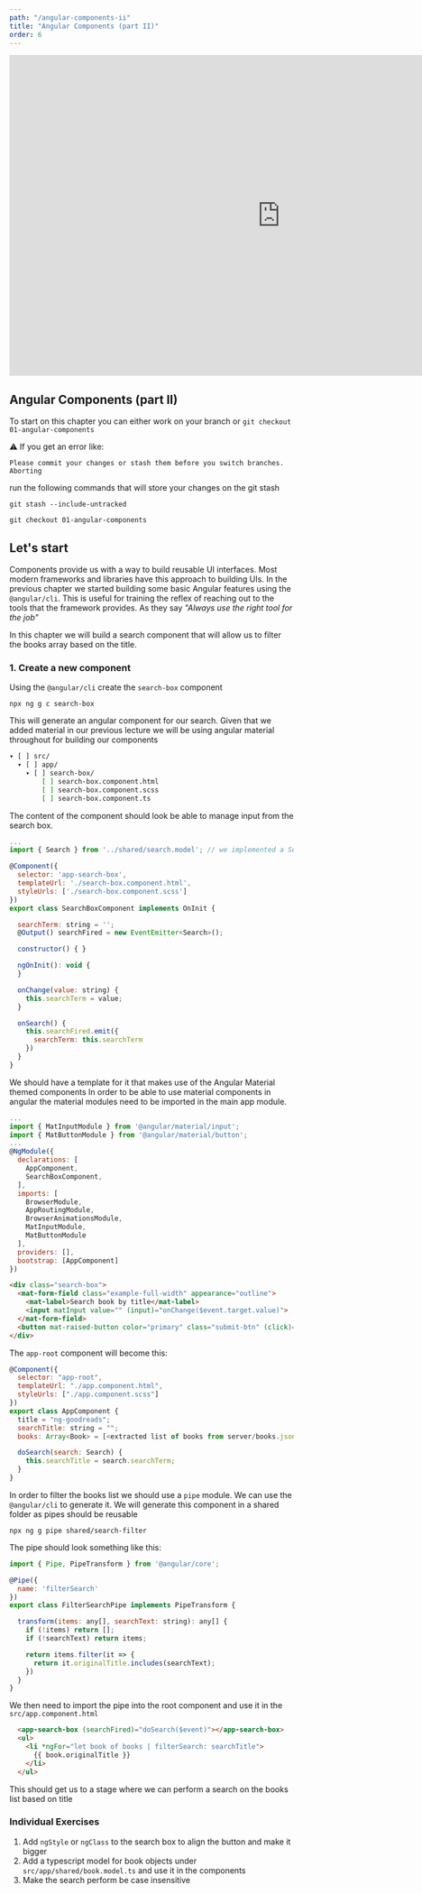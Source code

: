 ```yaml
---
path: "/angular-components-ii"
title: "Angular Components (part II)"
order: 6
---
```


<iframe src="https://docs.google.com/presentation/d/1LsQ5ePWNPFR6nvXh4VhqYpUPMUkaQC0wMwEo0Pyl1no/embed?start=false&loop=false&delayms=30000" frameborder="0" width="960" height="569" allowfullscreen="true" mozallowfullscreen="true" webkitallowfullscreen="true"></iframe>

## Angular Components (part II)

To start on this chapter you can either work on your branch or
`git checkout 01-angular-components`

⚠️  If you get an error like:

```shell
Please commit your changes or stash them before you switch branches.
Aborting
```

run the following commands that will store your changes on the git stash

`git stash --include-untracked`

`git checkout 01-angular-components`


## Let's start
Components provide us with a way to build reusable UI interfaces. Most modern frameworks and libraries have 
this approach to building UIs.
In the previous chapter we started building some basic Angular features using the `@angular/cli`. This is useful 
for training the reflex of reaching out to the tools that the framework provides. As they say _"Always use the right tool for the job"_

In this chapter we will build a search component that will allow us to filter the books array based on the 
title.

### 1. Create a new component

Using the `@angular/cli` create the `search-box` component

`npx ng g c search-box`

This will generate an angular component for our search. Given that we added material in our previous 
lecture we will be using angular material throughout for building our components
```bash
▾ [ ] src/
  ▾ [ ] app/
    ▾ [ ] search-box/
        [ ] search-box.component.html
        [ ] search-box.component.scss
        [ ] search-box.component.ts
```

The content of the component should look be able to manage input from the search box.

```javascript
...
import { Search } from '../shared/search.model'; // we implemented a Search type for the search box

@Component({
  selector: 'app-search-box',
  templateUrl: './search-box.component.html',
  styleUrls: ['./search-box.component.scss']
})
export class SearchBoxComponent implements OnInit {

  searchTerm: string = '';
  @Output() searchFired = new EventEmitter<Search>();

  constructor() { }

  ngOnInit(): void {
  }

  onChange(value: string) {
    this.searchTerm = value;
  }

  onSearch() {
    this.searchFired.emit({
      searchTerm: this.searchTerm
    })
  }
}
```

We should have a template for it that makes use of the Angular Material themed components
In order to be able to use material components in angular the material modules need to be imported in the 
main app module.

```javascript
...
import { MatInputModule } from '@angular/material/input';
import { MatButtonModule } from '@angular/material/button';
...
@NgModule({
  declarations: [
    AppComponent,
    SearchBoxComponent,
  ],
  imports: [
    BrowserModule,
    AppRoutingModule,
    BrowserAnimationsModule,
    MatInputModule,
    MatButtonModule
  ],
  providers: [],
  bootstrap: [AppComponent]
})
```

```html
<div class="search-box">
  <mat-form-field class="example-full-width" appearance="outline">
    <mat-label>Search book by title</mat-label>
    <input matInput value="" (input)="onChange($event.target.value)">
  </mat-form-field>
  <button mat-raised-button color="primary" class="submit-btn" (click)="onSearch()">Search</button>
</div>
```

The `app-root` component will become this:
```javascript
@Component({
  selector: "app-root",
  templateUrl: "./app.component.html",
  styleUrls: ["./app.component.scss"]
})
export class AppComponent {
  title = "ng-goodreads";
  searchTitle: string = "";
  books: Array<Book> = [<extracted list of books from server/books.json>];

  doSearch(search: Search) {
    this.searchTitle = search.searchTerm;
  }
}
```

In order to filter the books list we should use a `pipe` module. We can use the `@angular/cli` to generate it.
We will generate this component in a shared folder as pipes should be reusable

`npx ng g pipe shared/search-filter`

The pipe should look something like this:

```javascript
import { Pipe, PipeTransform } from '@angular/core';

@Pipe({
  name: 'filterSearch'
})
export class FilterSearchPipe implements PipeTransform {

  transform(items: any[], searchText: string): any[] {
    if (!items) return [];
    if (!searchText) return items;

    return items.filter(it => {
      return it.originalTitle.includes(searchText);
    })
  }
}
```

We then need to import the pipe into the root component and use it in the `src/app.component.html`

```html
  <app-search-box (searchFired)="doSearch($event)"></app-search-box>
  <ul>
    <li *ngFor="let book of books | filterSearch: searchTitle">
      {{ book.originalTitle }}
    </li>
  </ul>
```

This should get us to a stage where we can perform a search on the books list based on title


### Individual Exercises

1) Add `ngStyle` or `ngClass` to the search box to align the button and make it bigger
2) Add a typescript model for book objects under `src/app/shared/book.model.ts` and use it in the components
3) Make the search perform be case insensitive

